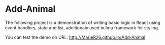 # Add-Animal

The following project is a demonstration of writing basic logic in React using event handlers, state and list, additionaly used bulma framework for styling.

You can test the demo on URL:
http://MarieR26.github.io/Add-Animal
